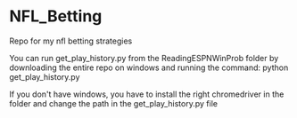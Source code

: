# NFL_Betting
Repo for my nfl betting strategies

You can run get_play_history.py from the ReadingESPNWinProb folder by downloading the entire repo on windows and running the command:
python get_play_history.py

If you don't have windows, you have to install the right chromedriver in the folder and change the path in the get_play_history.py file
